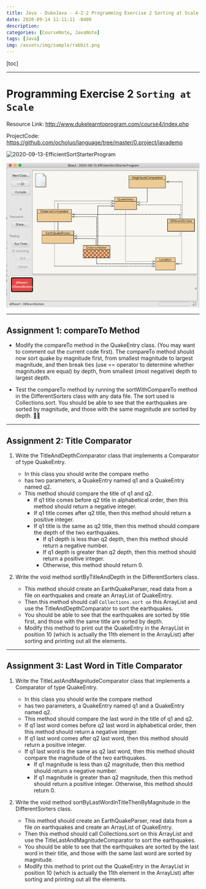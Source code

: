 ```yaml
---
title: Java - DukeJava - 4-2-2 Programming Exercise 2 Sorting at Scale
date: 2020-09-14 11:11:11 -0400
description:
categories: [CourseNote, JavaNote]
tags: [Java]
img: /assets/img/sample/rabbit.png
---
```


[toc]

---

# Programming Exercise 2 `Sorting at Scale`

Resource Link: http://www.dukelearntoprogram.com/course4/index.php

ProjectCode: https://github.com/ocholuo/language/tree/master/0.project/javademo

![2020-09-13-EfficientSortStarterProgram](https://github.com/ocholuo/ocholuo.github.io/blob/master/_posts/1.JAVA/img/javademo-EfficientSortStarterProgram.png)

![2020-09-13-EfficientSortStarterProgram](../../../../../assets/img/Javaimg/javademo-EfficientSortStarterProgram.png)


---

## Assignment 1: compareTo Method


- Modify the compareTo method in the QuakeEntry class. (You may want to comment out the current code first). The compareTo method should now sort quake by magnitude first, from smallest magnitude to largest magnitude, and then break ties (use == operator to determine whether magnitudes are equal) by depth, from smallest (most negative)
depth to largest depth.

- Test the compareTo method by running the sortWithCompareTo method in the DifferentSorters class with any data file. The sort used is Collections.sort. You should be able to see that the earthquakes are sorted by magnitude, and those with the same magnitude are sorted by depth.


---

## Assignment 2: Title Comparator

1. Write the TitleAndDepthComparator class that implements a Comparator of type QuakeEntry.
   - In this class you should write the compare metho
   - has two parameters, a QuakeEntry named q1 and a QuakeEntry named q2.
   - This method should compare the title of q1 and q2.
     - If q1 title comes before q2 title in alphabetical order, then this method should return a negative integer.
     - If q1 title comes after q2 title, then this method should return a positive integer.
     - If q1 title is the same as q2 title, then this method should compare the depth of the two earthquakes.
         - If q1 depth is less than q2 depth, then this method should return a negative number.
         - If q1 depth is greater than q2 depth, then this method should return a positive integer.
         - Otherwise, this method should return 0.


2. Write the void method sortByTitleAndDepth in the DifferentSorters class.
   - This method should create an EarthQuakeParser, read data from a file on earthquakes and create an ArrayList of QuakeEntry.
   - Then this method should call `Collections.sort on` this ArrayList and use the TitleAndDepthComparator to sort the earthquakes.
   - You should be able to see that the earthquakes are sorted by title first, and those with the same title are sorted by depth.
   - Modify this method to print out the QuakeEntry in the ArrayList in position 10 (which is actually the 11th element in the ArrayList) after sorting and printing out all the elements.



---

## Assignment 3: Last Word in Title Comparator

1. Write the TitleLastAndMagnitudeComparator class that implements a Comparator of type QuakeEntry.
   - In this class you should write the compare method
   - has two parameters, a QuakeEntry named q1 and a QuakeEntry named q2.
   - This method should compare the last word in the title of q1 and q2.
   - If q1 last word comes before q2 last word in alphabetical order, then this method should return a negative integer.
   - If q1 last word comes after q2 last word, then this method should return a positive integer.
   - If q1 last word is the same as q2 last word, then this method should compare the magnitude of the two earthquakes.
       - If q1 magnitude is less than q2 magnitude, then this method should return a negative number.
       - If q1 magnitude is greater than q2 magnitude, then this method should return a positive integer. Otherwise, this method should return 0.


2. Write the void method sortByLastWordInTitleThenByMagnitude in the DifferentSorters class.
   - This method should create an EarthQuakeParser, read data from a file on earthquakes and create an ArrayList of QuakeEntry.
   - Then this method should call Collections.sort on this ArrayList and use the TitleLastAndMagnitudeComparator to sort the earthquakes.
   - You should be able to see that the earthquakes are sorted by the last word in their title, and those with the same last word are sorted by magnitude.
   - Modify this method to print out the QuakeEntry in the ArrayList in position 10 (which is actually the 11th element in the ArrayList) after sorting and printing out all the elements.

